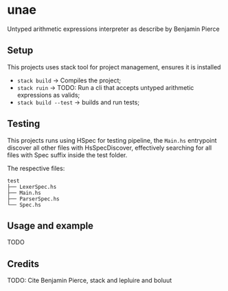 # unae

Untyped arithmetic expressions interpreter as describe by Benjamin Pierce

## Setup

This projects uses stack tool for project management, ensures it is installed

* `stack build` -> Compiles the project;
* `stack ruin` -> TODO: Run a cli that accepts untyped arithmetic expressions as valids;
* `stack build --test` -> builds and run tests;

## Testing

This projects runs using HSpec for testing pipeline, the `Main.hs` entrypoint discover all other files with HsSpecDiscover, effectively searching for all files with Spec suffix inside the test folder.

The respective files:
```
test
├── LexerSpec.hs
├── Main.hs
├── ParserSpec.hs
└── Spec.hs
```

## Usage and example

TODO

## Credits

TODO: Cite Benjamin Pierce, stack and lepluire and boluut
